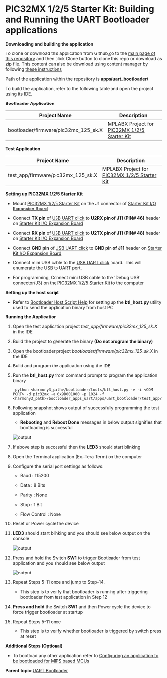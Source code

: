 # PIC32MX 1/2/5 Starter Kit: Building and Running the UART Bootloader applications

**Downloading and building the application**

To clone or download this application from Github,go to the [main page of this repository](https://github.com/Microchip-MPLAB-Harmony/bootloader_apps_uart) and then click Clone button to clone this repo or download as zip file. This content can also be download using content manager by following [these instructions](https://github.com/Microchip-MPLAB-Harmony/contentmanager/wiki)

Path of the application within the repository is **apps/uart\_bootloader/**

To build the application, refer to the following table and open the project using its IDE.

**Bootloader Application**

|Project Name|Description|
|------------|-----------|
|bootloader/firmware/pic32mx\_125\_sk.X|MPLABX Project for [PIC32MX 1/2/5 Starter Kit](https://www.microchip.com/Developmenttools/ProductDetails/dm320100)|

**Test Application**

|Project Name|Description|
|------------|-----------|
|test\_app/firmware/pic32mx\_125\_sk.X|MPLABX Project for [PIC32MX 1/2/5 Starter Kit](https://www.microchip.com/Developmenttools/ProductDetails/dm320100)|

**Setting up [PIC32MX 1/2/5 Starter Kit](https://www.microchip.com/Developmenttools/ProductDetails/dm320100)**

-   Mount [PIC32MX 1/2/5 Starter Kit](https://www.microchip.com/Developmenttools/ProductDetails/dm320100) on the J1 connector of [Starter Kit I/O Expansion Board](https://www.microchip.com/DevelopmentTools/ProductDetails/dm320002)

-   Connect **TX pin** of [USB UART click](https://www.mikroe.com/usb-uart-click) to **U2RX pin of J11 \(PIN\# 46\)** header on [Starter Kit I/O Expansion Board](https://www.microchip.com/DevelopmentTools/ProductDetails/dm320002)

-   Connect **RX pin** of [USB UART click](https://www.mikroe.com/usb-uart-click) to **U2TX pin of J11 \(PIN\# 48\)** header on [Starter Kit I/O Expansion Board](https://www.microchip.com/DevelopmentTools/ProductDetails/dm320002)

-   Connect **GND pin** of [USB UART click](https://www.mikroe.com/usb-uart-click) to **GND pin of J11** header on [Starter Kit I/O Expansion Board](https://www.microchip.com/DevelopmentTools/ProductDetails/dm320002)

-   Connect mini USB cable to the [USB UART click](https://www.mikroe.com/usb-uart-click) board. This will enumerate the USB to UART port.

-   For programming, Connect mini USB cable to the 'Debug USB' connector\(J3\) on the [PIC32MX 1/2/5 Starter Kit](https://www.microchip.com/Developmenttools/ProductDetails/dm320100) to the computer


**Setting up the host script**

-   Refer to [Bootloader Host Script Help](GUID-E9768065-2540-409B-AC12-3DA9417F01F5.md) for setting up the **btl\_host.py** utility used to send the application binary from host PC


**Running the Application**

1.  Open the test application project *test\_app/firmware/pic32mx\_125\_sk.X* in the IDE

2.  Build the project to generate the binary **\(Do not program the binary\)**

3.  Open the bootloader project *bootloader/firmware/pic32mx\_125\_sk.X* in the IDE

4.  Build and program the application using the IDE

5.  Run the **btl\_host.py** from command prompt to program the application binary

    ```
     python <harmony3_path>/bootloader/tools/btl_host.py -v -i <COM PORT> -d pic32mx -a 0x9D001000 -p 1024 -f <harmony3_path>/bootloader_apps_uart/apps/uart_bootloader/test_app/firmware/pic32mx_125_sk.X/dist/pic32mx_125_sk/production/pic32mx_125_sk.X.production.bin
    ```

6.  Following snapshot shows output of successfully programming the test application

    -   **Rebooting** and **Reboot Done** messages in below output signifies that bootloading is successful

    ![output](GUID-9D45B2EF-7159-4DF7-BC6F-3C43C2113B07-low.png)

7.  If above step is successful then the **LED3** should start blinking

8.  Open the Terminal application \(Ex.:Tera Term\) on the computer

9.  Configure the serial port settings as follows:

    -   Baud : 115200

    -   Data : 8 Bits

    -   Parity : None

    -   Stop : 1 Bit

    -   Flow Control : None

10. Reset or Power cycle the device

11. **LED3** should start blinking and you should see below output on the console

    ![output](GUID-8AF21138-F5D5-442D-AF4E-C633D606BD08-low.png)

12. Press and hold the Switch **SW1** to trigger Bootloader from test application and you should see below output

    ![output](GUID-DEA0E13D-969E-4A40-A120-7330F0C46FCE-low.png)

13. Repeat Steps 5-11 once and jump to Step-14.

    -   This step is to verify that bootloader is running after triggering bootloader from test application in Step 12

14. **Press and hold** the Switch **SW1** and then Power cycle the device to force trigger bootloader at startup

15. Repeat Steps 5-11 once

    -   This step is to verify whether bootloader is triggered by switch press at reset


**Additional Steps \(Optional\)**

-   To bootload any other application refer to [Configuring an application to be bootloaded for MIPS based MCUs](GUID-3E6213D5-3312-49A9-A6C7-897B8AD57414.md)


**Parent topic:**[UART Bootloader](GUID-2A9EAD6F-16A9-48AC-AB83-C48C263D2A5F.md)

